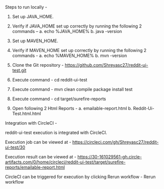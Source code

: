 Steps to run locally -
 
1. Set up JAVA_HOME.
 
2. Verify if JAVA_HOME set up correctly by running the following 2 commands –
    a. echo %JAVA_HOME%
    b. java -version

3. Set up MAVEN_HOME.

4. Verify if MAVEN_HOME set up correctly by running the following 2 commands -
    a. echo %MAVEN_HOME%
    b. mvn -version

5. Clone the Git repository - https://github.com/Shreyasc27/reddit-ui-test.git

6. Execute command - cd reddit-ui-test

7. Execute command - mvn clean compile package install test

8. Execute command - cd target/surefire-reports

9. Open following 2 Html Reports -
    a. emailable-report.html
    b. Reddit-Ui-Test.html.html

Integration with CircleCI -

reddit-ui-test execution is integrated with CircleCI.

Execution job can be viewed at - 
https://circleci.com/gh/Shreyasc27/reddit-ui-test/30

Execution result can be viewed at -
https://30-161029561-gh.circle-artifacts.com/0/home/circleci/reddit-ui-test/target/surefire-reports/emailable-report.html

CircleCI can be triggered for execution by clicking Rerun workflow - Rerun workflow





